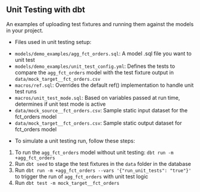 ## Unit Testing with dbt

An examples of uploading test fixtures and running them against the models in your project.  

* Files used in unit testing setup:  
- `models/demo_examples/agg_fct_orders.sql`: A model .sql file you want to unit test  
- `models/demo_examples/unit_test_config.yml`: Defines the tests to compare the `agg_fct_orders` model with the test fixture output in `data/mock_target__fct_orders.csv`  
- `macros/ref.sql`: Overrides the default ref() implementation to handle unit test runs  
- `macros/unit_test_mode.sql`: Based on variables passed at run time, determines if unit test mode is active  
- `data/mock_source__fct_orders.csv`: Sample static input dataset for the fct_orders model  
- `data/mock_target__fct_orders.csv`: Sample static output dataset for fct_orders model  

* To simulate a unit testing run, follow these steps:  
1) To run the `agg_fct_orders` model without unit testing: `dbt run -m +agg_fct_orders`  
2) Run `dbt seed` to stage the test fixtures in the `data` folder in the database   
3) Run `dbt run -m +agg_fct_orders --vars '{"run_unit_tests": "true"}'` to trigger the run of `agg_fct_orders` with unit test logic   
4) Run `dbt test -m mock_target__fct_orders`  